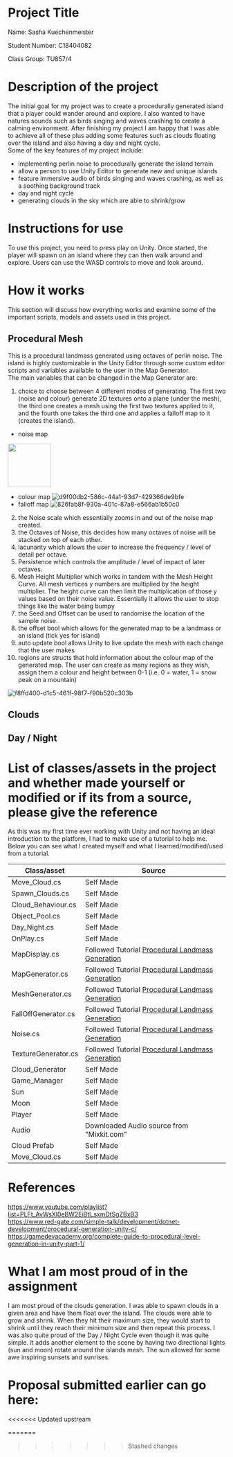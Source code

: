 # Project Title

Name: Sasha Kuechenmeister

Student Number: C18404082

Class Group: TU857/4

# Description of the project
The initial goal for my project was to create a procedurally generated island that a player could wander around and explore. I also wanted to have natures sounds such as birds singing and waves crashing to create a calming environment. After finishing my project I am happy that I was able to achieve all of these plus adding some features such as clouds floating over the island and also having a day and night cycle.  
Some of the key features of my project include:
* implementing perlin noise to procedurally generate the island terrain
* allow a person to use Unity Editor to generate new and unique islands
* feature immersive audio of birds singing and waves crashing, as well as a soothing background track
* day and night cycle
* generating clouds in the sky which are able to shrink/grow


# Instructions for use
To use this project, you need to press play on Unity. Once started, the player will spawn on an island where they can then walk around and explore. Users can use the WASD controls to move and look around.

# How it works
This section will discuss how everything works and examine some of the important scripts, models and assets used in this project.  

## Procedural Mesh
This is a procedural landmass generated using octaves of perlin noise. The island is highly customizable in the Unity Editor through some custom editor scripts and variables available to the user in the Map Generator.  
The main variables that can be changed in the Map Generator are:
1. choice to choose between 4 different modes of generating. The first two (noise and colour) generate 2D textures onto a plane (under the mesh), the third one creates a mesh using the first two textures applied to it, and the fourth one takes the third one and applies a falloff map to it (creates the island).  
- noise map
<img src="https://user-images.githubusercontent.com/55543651/146084074-a1edb40e-4849-4096-b2f4-f6a9af8a1ed6.jpg" width="100">

- colour map
![d9f00db2-586c-44a1-93d7-429366de9bfe](https://user-images.githubusercontent.com/55543651/146084098-81562bbb-8591-4f6e-a018-85c6b5e29adb.jpg)
- falloff map
![826fab8f-930a-401c-87a8-e566ab1b50c0](https://user-images.githubusercontent.com/55543651/146084085-484a3918-d483-4513-8282-85f1de2cd951.jpg)
2. the Noise scale which essentially zooms in and out of the noise map created.  
3. the Octaves of Noise, this decides how many octaves of noise will be stacked on top of each other.  
4. lacunarity which allows the user to increase the frequency / level of detail per octave.  
5. Persistence which controls the amplitude / level of impact of later octaves.  
6. Mesh Height Multiplier which works in tandem with the Mesh Height Curve. All mesh vertices y numbers are multiplied by the height multiplier. The height curve can then limit the multiplication of those y values based on their noise value. Essentially it allows the user to stop things like the water being bumpy
7. the Seed and Offset can be used to randomise the location of the sample noise.
8. the offset bool which allows for the generated map to be a landmass or an island (tick yes for island)
9. auto update bool allows Unity to live update the mesh with each change that the user makes
10. regions are structs that hold information about the colour map of the generated map. The user can create as many regions as they wish, assign them a colour and height between 0-1 (i.e. 0 = water, 1 = snow peak on a mountain)

![f8ffd400-d1c5-461f-98f7-f90b520c303b](https://user-images.githubusercontent.com/55543651/146083883-7205888f-c2ff-4f29-8ac0-0a7a59bde20c.jpg)




## Clouds

## Day / Night

#



# List of classes/assets in the project and whether made yourself or modified or if its from a source, please give the reference

As this was my first time ever working with Unity and not having an ideal introduction to the platform, I had to make use of a tutorial to help me. Below you can see what I created myself and what I learned/modified/used from a tutorial.  

| Class/asset | Source |  
|-----------|-----------|
| Move_Cloud.cs | Self Made |  
| Spawn_Clouds.cs | Self Made |  
| Cloud_Behaviour.cs | Self Made |  
| Object_Pool.cs | Self Made |  
| Day_Night.cs | Self Made |  
| OnPlay.cs | Self Made |  
| MapDisplay.cs | Followed Tutorial [Procedural Landmass Generation](https://www.youtube.com/playlist?list=PLFt_AvWsXl0eBW2EiBtl_sxmDtSgZBxB3) |  
| MapGenerator.cs | Followed Tutorial [Procedural Landmass Generation](https://www.youtube.com/playlist?list=PLFt_AvWsXl0eBW2EiBtl_sxmDtSgZBxB3) |  
| MeshGenerator.cs | Followed Tutorial [Procedural Landmass Generation](https://www.youtube.com/playlist?list=PLFt_AvWsXl0eBW2EiBtl_sxmDtSgZBxB3) |  
| FallOffGenerator.cs | Followed Tutorial [Procedural Landmass Generation](https://www.youtube.com/playlist?list=PLFt_AvWsXl0eBW2EiBtl_sxmDtSgZBxB3) |   
| Noise.cs | Followed Tutorial [Procedural Landmass Generation](https://www.youtube.com/playlist?list=PLFt_AvWsXl0eBW2EiBtl_sxmDtSgZBxB3) |    
| TextureGenerator.cs | Followed Tutorial [Procedural Landmass Generation](https://www.youtube.com/playlist?list=PLFt_AvWsXl0eBW2EiBtl_sxmDtSgZBxB3) |    
| Cloud_Generator | Self Made | 
| Game_Manager | Self Made | 
| Sun | Self Made | 
| Moon | Self Made | 
| Player | Self Made | 
| Audio | Downloaded Audio source from "Mixkit.com" | 
| Cloud Prefab | Self Made | 
| Move_Cloud.cs | Self Made | 


# References

https://www.youtube.com/playlist?list=PLFt_AvWsXl0eBW2EiBtl_sxmDtSgZBxB3  
https://www.red-gate.com/simple-talk/development/dotnet-development/procedural-generation-unity-c/  
https://gamedevacademy.org/complete-guide-to-procedural-level-generation-in-unity-part-1/  

# What I am most proud of in the assignment

I am most proud of the clouds generation. I was able to spawn clouds in a given area and have them float over the island. The clouds were able to grow and shrink. When they hit their maximum size, they would start to shrink until they reach their minimum size and then repeat this process.
I was also quite proud of the Day / Night Cycle even though it was quite simple. It adds another element to the scene by having two directional lights (sun and moon) rotate around the islands mesh. The sun allowed for some awe inspiring sunsets and sunrises.

# Proposal submitted earlier can go here:
<<<<<<< Updated upstream


=======
>>>>>>> Stashed changes
